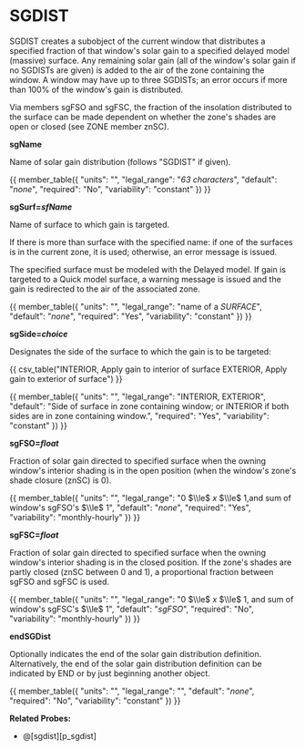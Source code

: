 # SGDIST

SGDIST creates a subobject of the current window that distributes a specified fraction of that window's solar gain to a specified delayed model (massive) surface. Any remaining solar gain (all of the window's solar gain if no SGDISTs are given) is added to the air of the zone containing the window. A window may have up to three SGDISTs; an error occurs if more than 100% of the window's gain is distributed.

Via members sgFSO and sgFSC, the fraction of the insolation distributed to the surface can be made dependent on whether the zone's shades are open or closed (see ZONE member znSC).

**sgName**

Name of solar gain distribution (follows "SGDIST" if given).

{{
  member_table({
    "units": "",
    "legal_range": "*63 characters*", 
    "default": "*none*",
    "required": "No",
    "variability": "constant" 
  })
}}

**sgSurf=*sfName***

Name of surface to which gain is targeted.

If there is more than surface with the specified name: if one of the surfaces is in the current zone, it is used; otherwise, an error message is issued.

<!--
??Qualified naming scheme for referencing surfaces in other zones.  
-->
The specified surface must be modeled with the Delayed model. If gain is targeted to a Quick model surface, a warning message is issued and the gain is redirected to the air of the associated zone.

{{
  member_table({
    "units": "",
    "legal_range": "name of a *SURFACE*", 
    "default": "*none*",
    "required": "Yes",
    "variability": "constant" 
  })
}}

**sgSide=*choice***

Designates the side of the surface to which the gain is to be targeted:

{{ csv_table("INTERIOR,   Apply gain to interior of surface
EXTERIOR,   Apply gain to exterior of surface")
}}

{{
  member_table({
    "units": "",
    "legal_range": "INTERIOR, EXTERIOR", 
    "default": "Side of surface in zone containing window; or INTERIOR if both sides are in zone containing window.",
    "required": "Yes",
    "variability": "constant" 
  })
}}

<!--
  ??This can produce some strange arrangements; verify that energy balance can be properly defined in all cases.
-->

**sgFSO=*float***

Fraction of solar gain directed to specified surface when the owning window's interior shading is in the open position (when the window's zone's shade closure (znSC) is 0).

{{
  member_table({
    "units": "",
    "legal_range": "0 $\\le$ *x* $\\le$ 1,and sum of window's sgFSO's $\\le$ 1", 
    "default": "*none*",
    "required": "Yes",
    "variability": "monthly-hourly" 
  })
}}

**sgFSC=*float***

Fraction of solar gain directed to specified surface when the owning window's interior shading is in the closed position. If the zone's shades are partly closed (znSC between 0 and 1), a proportional fraction between sgFSO and sgFSC is used.

{{
  member_table({
    "units": "",
    "legal_range": "0 $\\le$ *x* $\\le$ 1, and sum of window's sgFSC's $\\le$ 1", 
    "default": "*sgFSO*",
    "required": "No",
    "variability": "monthly-hourly" 
  })
}}

**endSGDist**

Optionally indicates the end of the solar gain distribution definition. Alternatively, the end of the solar gain distribution definition can be indicated by END or by just beginning another object.

{{
  member_table({
    "units": "",
    "legal_range": "", 
    "default": "*none*",
    "required": "No",
    "variability": "constant" 
  })
}}

**Related Probes:**

- @[sgdist][p_sgdist]
